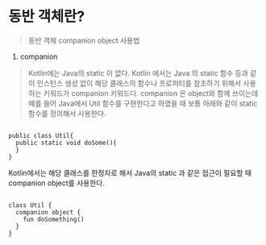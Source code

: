 # 동반 객체란?
> 동반 객체
>  companion object 사용법

1. companion
>Kotlin에는 Java의 static 이 없다. Kotlin 에서는 Java 의 static 함수 등과 같이 인스턴스 생성 없이 해당 클래스의 함수나 프로퍼티를 참조하기 위해서 사용하는 키워드가 companion 키워드다. companion 은 object와 함께 쓰이는데 예를 들어 Java에서 Util 함수를 구현한다고 하였을 때 보통 아래와 같이 static 함수를 정의해서 사용한다.


<pre>
<code>
public class Util{
  public static void doSome(){  
  }
}
</code></pre>


Kotlin에서는 해당 클래스를 한정자로 해서 Java의 static 과 같은 접근이 필요할 때 companion object를 사용한다.

<pre>
<code>
class Util {
  companion object {
    fun doSomething()
  }
}
</code></pre>
